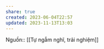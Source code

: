 ```yaml
---
share: true
created: 2023-06-04T22:57
updated: 2023-11-13T13:03
---
```

Nguồn:: [[Tự ngẫm nghĩ, trải nghiệm]]

